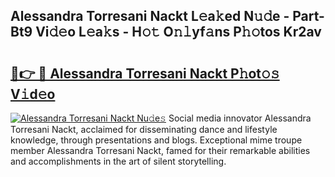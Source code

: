 ## Alessandra Torresani Nackt L𝚎a𝚔ed N𝚞𝚍e - Part-Bt9 Vi𝚍𝚎o L𝚎a𝚔s - H𝚘𝚝 O𝚗𝚕yf𝚊ns P𝚑𝚘tos Kr2av

# <h2><a href="http://kfbg4h0.oniu.top/?m=Alessandra+Torresani+Nackt">🔗👉 🔴 Alessandra Torresani Nackt P𝚑ot𝚘𝚜 V𝚒d𝚎o</a></h2>

[![Alessandra Torresani Nackt Nu𝚍e𝚜](https://i.imgur.com/0qMVB7G.gif)](http://kfbg4h0.oniu.top/?m=Alessandra+Torresani+Nackt)
Social media innovator Alessandra Torresani Nackt, acclaimed for disseminating dance and lifestyle knowledge, through presentations and blogs. Exceptional mime troupe member Alessandra Torresani Nackt, famed for their remarkable abilities and accomplishments in the art of silent storytelling.  
